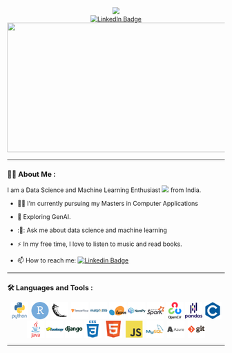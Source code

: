 <div id="header" align="center">
  <img src="https://media.giphy.com/media/M9gbBd9nbDrOTu1Mqx/giphy.gif" width="100"/>
</div>

<div id="badges" align="center">
  <a href="https://www.linkedin.com/in/dhanush-p3072">
    <img src="https://img.shields.io/badge/LinkedIn-blue?style=for-the-badge&logo=linkedin&logoColor=white" width="100" alt="LinkedIn Badge"/>
  </a>
</div>

<div align="center">
  <img src="https://media.giphy.com/media/dWesBcTLavkZuG35MI/giphy.gif" width="600" height="300"/>
</div>

---

### :man_technologist: About Me :

I am a Data Science and Machine Learning Enthusiast <img src="https://media.giphy.com/media/WUlplcMpOCEmTGBtBW/giphy.gif" width="30"> from India.

- :man_student: I’m currently pursuing my Masters in Computer Applications

- :telescope: Exploring GenAI.

- :💬: Ask me about data science and machine learning

- :zap: In my free time, I love to listen to music and read books.

- :mailbox: How to reach me: [![Linkedin Badge](https://img.shields.io/badge/-LinkedIn-blue?style=flat&logo=Linkedin&logoColor=white)](https://www.linkedin.com/in/dhanush-p3072)

---

### :hammer_and_wrench: Languages and Tools :

<div align="center">
  <img src="https://github.com/devicons/devicon/blob/master/icons/python/python-original-wordmark.svg" title="Python" alt="Python" width="40" height="40"/>&nbsp;
   <img src="https://github.com/devicons/devicon/blob/master/icons/rstudio/rstudio-original.svg" title="R Studio" **alt="Tensorflow" width="40" height="40"/>
  <img src="https://github.com/devicons/devicon/blob/master/icons/flask/flask-original.svg" title="Flask" alt="Flask" width="40" height="40"/>&nbsp;
  <img src="https://github.com/devicons/devicon/blob/master/icons/tensorflow/tensorflow-original-wordmark.svg" title="Tensorflow" **alt="Tensorflow" width="40" height="40"/>
   <img src="https://github.com/devicons/devicon/blob/master/icons/matplotlib/matplotlib-original-wordmark.svg" title="Matplotlib" **alt="Tensorflow" width="40" height="40"/>
   <img src="https://github.com/devicons/devicon/blob/master/icons/scikitlearn/scikitlearn-original.svg" title="Scikit-Learn" **alt="Tensorflow" width="40" height="40"/>
   <img src="https://github.com/devicons/devicon/blob/master/icons/numpy/numpy-original-wordmark.svg" title="Numpy" **alt="Tensorflow" width="40" height="40"/>
  <img src="https://github.com/devicons/devicon/blob/master/icons/apachespark/apachespark-original-wordmark.svg" title="apachespark" **alt="Tensorflow" width="40" height="40"/>
  <img src="https://github.com/devicons/devicon/blob/master/icons/opencv/opencv-original-wordmark.svg" title="OpenCV" **alt="Tensorflow" width="40" height="40"/>
  <img src="https://github.com/devicons/devicon/blob/master/icons/pandas/pandas-original-wordmark.svg" title="Pandas" **alt="Tensorflow" width="40" height="40"/>
  <img src="https://github.com/devicons/devicon/blob/master/icons/c/c-plain.svg" title="C" **alt="C" width="40" height="40"/>
  <img src="https://github.com/devicons/devicon/blob/master/icons/java/java-original-wordmark.svg" title="Java" **alt="Tensorflow" width="40" height="40"/>
  <img src="https://github.com/devicons/devicon/blob/master/icons/hadoop/hadoop-original-wordmark.svg" title="Hadoop" **alt="Tensorflow" width="40" height="40"/>
  <img src="https://github.com/devicons/devicon/blob/master/icons/django/django-plain-wordmark.svg" title="Django" **alt="Tensorflow" width="40" height="40"/>
  <img src="https://github.com/devicons/devicon/blob/master/icons/css3/css3-plain-wordmark.svg"  title="CSS3" alt="CSS" width="40" height="40"/>&nbsp;
  <img src="https://github.com/devicons/devicon/blob/master/icons/html5/html5-original.svg" title="HTML5" alt="HTML" width="40" height="40"/>&nbsp;
  <img src="https://github.com/devicons/devicon/blob/master/icons/javascript/javascript-original.svg" title="JavaScript" alt="JavaScript" width="40" height="40"/>&nbsp;
  <img src="https://github.com/devicons/devicon/blob/master/icons/mysql/mysql-original-wordmark.svg" title="MySQL"  alt="MySQL" width="40" height="40"/>&nbsp;
  <img src="https://github.com/devicons/devicon/blob/master/icons/azure/azure-plain-wordmark.svg" title="Azure" alt="Azure" width="40" height="40"/>&nbsp;
  <img src="https://github.com/devicons/devicon/blob/master/icons/git/git-original-wordmark.svg" title="Git" **alt="Git" width="40" height="40"/>
</div>

---

<!--### :fire: My Stats :
<div align="center">
  <a href="https://git.io/streak-stats"><img src="https://github-readme-streak-stats.herokuapp.com?user=dhanush9686&theme=dark&hide_border=true&hide_total_contributions=true" alt="GitHub Streak" /></a>
</div> -->
<div align="center">
  <a href="https://github-readme-stats.vercel.app/api/top-langs/?username=dhanush9686&layout=compact&theme=vision-friendly-dark" alt="Top Langs](https://github-readme-stats.vercel.app/api/top-langs/?username=dhanush9686&layout=compact&theme=vision-friendly-dark)"/></a>
</div>




<!--
**dhanush9686/dhanush9686** is a ✨ _special_ ✨ repository because its `README.md` (this file) appears on your GitHub profile.

Here are some ideas to get you started:

- 🔭 I’m currently working on ...
- 🌱 I’m currently learning ...
- 👯 I’m looking to collaborate on ...
- 🤔 I’m looking for help with ...
- 💬 Ask me about ...
- 📫 How to reach me: ...
- 😄 Pronouns: ...
- ⚡ Fun fact: ...
-->
